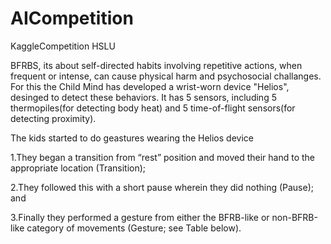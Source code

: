 # AICompetition
KaggleCompetition HSLU

BFRBS, its about self-directed habits involving repetitive actions, when frequent or intense, can cause physical harm and psychosocial challanges. For this the Child Mind has developed a wrist-worn device "Helios", desinged to detect these behaviors. It has 5 sensors, including 5 thermopiles(for detecting body heat) and 5 time-of-flight sensors(for detecting proximity).

The kids started to do geastures wearing the Helios device 

1.They began a transition from “rest” position and moved their hand to the appropriate location (Transition);

2.They followed this with a short pause wherein they did nothing (Pause); and

3.Finally they performed a gesture from either the BFRB-like or non-BFRB-like category of movements (Gesture; see Table below).
